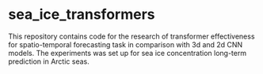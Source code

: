 # sea_ice_transformers
This repository contains code for the research of transformer effectiveness for spatio-temporal forecasting task in comparison with 3d and 2d CNN models. The experiments was set up for sea ice concentration long-term prediction in Arctic seas.
